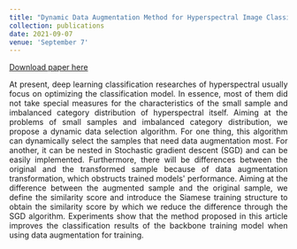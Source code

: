 ```yaml
---
title: "Dynamic Data Augmentation Method for Hyperspectral Image Classification Based on Siamese Structure"
collection: publications
date: 2021-09-07
venue: 'September 7'
---
```

[Download paper here](https://ieeexplore.ieee.org/document/9508179)

<div style="text-align: justify;">

At present, deep learning classification researches of hyperspectral usually focus on optimizing the classification model. In essence, most of them did not take special measures for the characteristics of the small sample and imbalanced category distribution of hyperspectral itself. Aiming at the problems of small samples and imbalanced category distribution, we propose a dynamic data selection algorithm. For one thing, this algorithm can dynamically select the samples that need data augmentation most. For another, it can be nested in Stochastic gradient descent (SGD) and can be easily implemented. Furthermore, there will be differences between the original and the transformed sample because of data augmentation transformation, which obstructs trained models' performance. Aiming at the difference between the augmented sample and the original sample, we define the similarity score and introduce the Siamese training structure to obtain the similarity score by which we reduce the difference through the SGD algorithm. Experiments show that the method proposed in this article improves the classification results of the backbone training model when using data augmentation for training.
</div>

